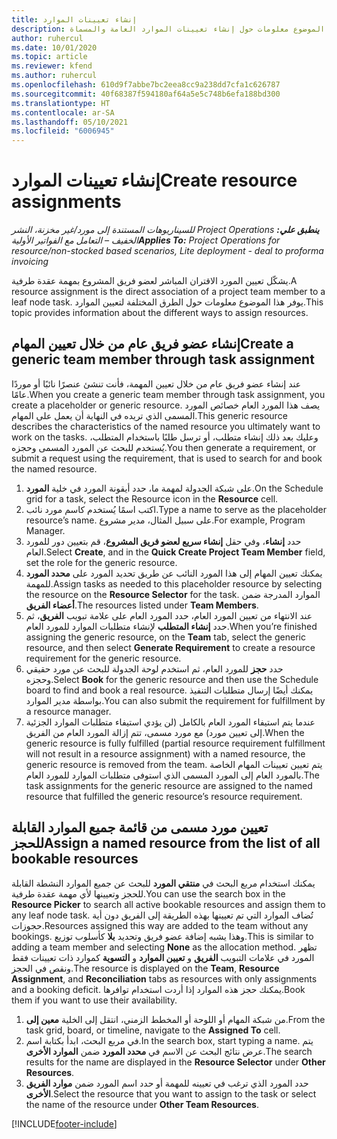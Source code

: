 ```yaml
---
title: إنشاء تعيينات الموارد
description: يوفر هذا الموضوع معلومات حول إنشاء تعيينات الموارد العامة والمسماة.
author: ruhercul
ms.date: 10/01/2020
ms.topic: article
ms.reviewer: kfend
ms.author: ruhercul
ms.openlocfilehash: 610d9f7abbe7bc2eea8cc9a238dd7cfa1c626787
ms.sourcegitcommit: 40f68387f594180af64a5e5c748b6efa188bd300
ms.translationtype: HT
ms.contentlocale: ar-SA
ms.lasthandoff: 05/10/2021
ms.locfileid: "6006945"
---
```

# <a name="create-resource-assignments"></a><span data-ttu-id="75825-103">إنشاء تعيينات الموارد</span><span class="sxs-lookup"><span data-stu-id="75825-103">Create resource assignments</span></span>

<span data-ttu-id="75825-104">_**ينطبق علي:** ‏‫Project Operations للسيناريوهات المستندة إلى مورد/غير مخزنة‬، ‏‫النشر الخفيف – التعامل مع الفواتير الأولية‬_</span><span class="sxs-lookup"><span data-stu-id="75825-104">_**Applies To:** Project Operations for resource/non-stocked based scenarios, Lite deployment - deal to proforma invoicing_</span></span>


<span data-ttu-id="75825-105">يشكّل تعيين المورد الاقتران المباشر لعضو فريق المشروع بمهمة عقدة طرفية.</span><span class="sxs-lookup"><span data-stu-id="75825-105">A resource assignment is the direct association of a project team member to a leaf node task.</span></span> <span data-ttu-id="75825-106">يوفر هذا الموضوع معلومات حول الطرق المختلفة لتعيين الموارد.</span><span class="sxs-lookup"><span data-stu-id="75825-106">This topic provides information about the different ways to assign resources.</span></span>

## <a name="create-a-generic-team-member-through-task-assignment"></a><span data-ttu-id="75825-107">إنشاء عضو فريق عام من خلال تعيين المهام</span><span class="sxs-lookup"><span data-stu-id="75825-107">Create a generic team member through task assignment</span></span>


<span data-ttu-id="75825-108">عند إنشاء عضو فريق عام من خلال تعيين المهمة، فأنت تنشئ عنصرًا نائبًا أو موردًا عامًا.</span><span class="sxs-lookup"><span data-stu-id="75825-108">When you create a generic team member through task assignment, you create a placeholder or generic resource.</span></span> <span data-ttu-id="75825-109">يصف هذا المورد العام خصائص المورد المسمى الذي تريده في النهاية أن يعمل على المهام.</span><span class="sxs-lookup"><span data-stu-id="75825-109">This generic resource describes the characteristics of the named resource you ultimately want to work on the tasks.</span></span> <span data-ttu-id="75825-110">وعليك بعد ذلك إنشاء متطلب، أو ترسل طلبًا باستخدام المتطلب، يُستخدم للبحث عن المورد المسمى وحجزه.</span><span class="sxs-lookup"><span data-stu-id="75825-110">You then generate a requirement, or submit a request using the requirement, that is used to search for and book the named resource.</span></span>

1. <span data-ttu-id="75825-111">على شبكة الجدولة لمهمة ما، حدد أيقونة المورد في خلية **المورد**.</span><span class="sxs-lookup"><span data-stu-id="75825-111">On the Schedule grid for a task, select the Resource icon in the **Resource** cell.</span></span>
2. <span data-ttu-id="75825-112">اكتب اسمًا يُستخدم كاسم مورد نائب.</span><span class="sxs-lookup"><span data-stu-id="75825-112">Type a name to serve as the placeholder resource’s name.</span></span> <span data-ttu-id="75825-113">على سبيل المثال، مدير مشروع.</span><span class="sxs-lookup"><span data-stu-id="75825-113">For example, Program Manager.</span></span>
3. <span data-ttu-id="75825-114">حدد **إنشاء**، وفي حقل **إنشاء سريع لعضو فريق المشروع**، قم بتعيين دور للمورد العام.</span><span class="sxs-lookup"><span data-stu-id="75825-114">Select **Create**, and in the **Quick Create Project Team Member** field, set the role for the generic resource.</span></span>
4. <span data-ttu-id="75825-115">يمكنك تعيين المهام إلى هذا المورد النائب عن طريق تحديد المورد على **محدد المورد** للمهمة.</span><span class="sxs-lookup"><span data-stu-id="75825-115">Assign tasks as needed to this placeholder resource by selecting the resource on the **Resource Selector** for the task.</span></span> <span data-ttu-id="75825-116">الموارد المدرجة ضمن **أعضاء الفريق**.</span><span class="sxs-lookup"><span data-stu-id="75825-116">The resources listed under **Team Members**.</span></span>
5. <span data-ttu-id="75825-117">عند الانتهاء من تعيين المورد العام، حدد المورد العام على علامة تبويب **الفريق**، ثم حدد **إنشاء المتطلب** لإنشاء متطلبات الموارد للمورد العام.</span><span class="sxs-lookup"><span data-stu-id="75825-117">When you’re finished assigning the generic resource, on the **Team** tab, select the generic resource, and then select **Generate Requirement** to create a resource requirement for the generic resource.</span></span>
6. <span data-ttu-id="75825-118">حدد **حجز** للمورد العام، ثم استخدم لوحة الجدولة للبحث عن مورد حقيقي وحجزه.</span><span class="sxs-lookup"><span data-stu-id="75825-118">Select **Book** for the generic resource and then use the Schedule board to find and book a real resource.</span></span> <span data-ttu-id="75825-119">يمكنك أيضًا إرسال متطلبات التنفيذ بواسطة مدير الموارد.</span><span class="sxs-lookup"><span data-stu-id="75825-119">You can also submit the requirement for fulfillment by a resource manager.</span></span>
7. <span data-ttu-id="75825-120">عندما يتم استيفاء المورد العام بالكامل (لن يؤدي استيفاء متطلبات الموارد الجزئية إلى تعيين مورد) مع مورد مسمى، تتم إزالة المورد العام من الفريق.</span><span class="sxs-lookup"><span data-stu-id="75825-120">When the generic resource is fully fulfilled (partial resource requirement fulfillment will not result in a resource assignment) with a named resource, the generic resource is removed from the team.</span></span> <span data-ttu-id="75825-121">يتم تعيين تعيينات المهام الخاصة بالمورد العام إلى المورد المسمى الذي استوفى متطلبات الموارد للمورد العام.</span><span class="sxs-lookup"><span data-stu-id="75825-121">The task assignments for the generic resource are assigned to the named resource that fulfilled the generic resource’s resource requirement.</span></span>

## <a name="assign-a-named-resource-from-the-list-of-all-bookable-resources"></a><span data-ttu-id="75825-122">تعيين مورد مسمى من قائمة جميع الموارد القابلة للحجز</span><span class="sxs-lookup"><span data-stu-id="75825-122">Assign a named resource from the list of all bookable resources</span></span>

<span data-ttu-id="75825-123">يمكنك استخدام مربع البحث في **منتقي المورد** للبحث عن جميع الموارد النشطة القابلة للحجز وتعيينها لأي مهمة عقدة طرفية.</span><span class="sxs-lookup"><span data-stu-id="75825-123">You can use the search box in the **Resource Picker** to search all active bookable resources and assign them to any leaf node task.</span></span> <span data-ttu-id="75825-124">تُضاف الموارد التي تم تعيينها بهذه الطريقة إلى الفريق دون أية حجوزات.</span><span class="sxs-lookup"><span data-stu-id="75825-124">Resources assigned this way are added to the team without any bookings.</span></span> <span data-ttu-id="75825-125">وهذا يشبه إضافة عضو فريق وتحديد **بلا** كأسلوب توزيع.</span><span class="sxs-lookup"><span data-stu-id="75825-125">This is similar to adding a team member and selecting **None** as the allocation method.</span></span> <span data-ttu-id="75825-126">تظهر المورد في علامات التبويب **الفريق** و **تعيين الموارد** و **التسوية** كموارد ذات تعيينات فقط ونقص في الحجز.</span><span class="sxs-lookup"><span data-stu-id="75825-126">The resource is displayed on the **Team**, **Resource Assignment**, and **Reconciliation** tabs as resources with only assignments and a booking deficit.</span></span> <span data-ttu-id="75825-127">يمكنك حجز هذه الموارد إذا أردت استخدام توافرها.</span><span class="sxs-lookup"><span data-stu-id="75825-127">Book them if you want to use their availability.</span></span>

1. <span data-ttu-id="75825-128">من شبكة المهام أو اللوحة أو المخطط الزمني، انتقل إلى الخلية **معين إلى**.</span><span class="sxs-lookup"><span data-stu-id="75825-128">From the task grid, board, or timeline, navigate to the **Assigned To** cell.</span></span>
2. <span data-ttu-id="75825-129">في مربع البحث، ابدأ بكتابة اسم.</span><span class="sxs-lookup"><span data-stu-id="75825-129">In the search box, start typing a name.</span></span> <span data-ttu-id="75825-130">يتم عرض نتائج البحث عن الاسم في **محدد المورد** ضمن **الموارد الأخرى**.</span><span class="sxs-lookup"><span data-stu-id="75825-130">The search results for the name are displayed in the **Resource Selector** under **Other Resources**.</span></span>
3. <span data-ttu-id="75825-131">حدد المورد الذي ترغب في تعيينه للمهمة أو حدد اسم المورد ضمن **موارد الفريق الأخرى**.</span><span class="sxs-lookup"><span data-stu-id="75825-131">Select the resource that you want to assign to the task or select the name of the resource under **Other Team Resources**.</span></span>


[!INCLUDE[footer-include](../includes/footer-banner.md)]
